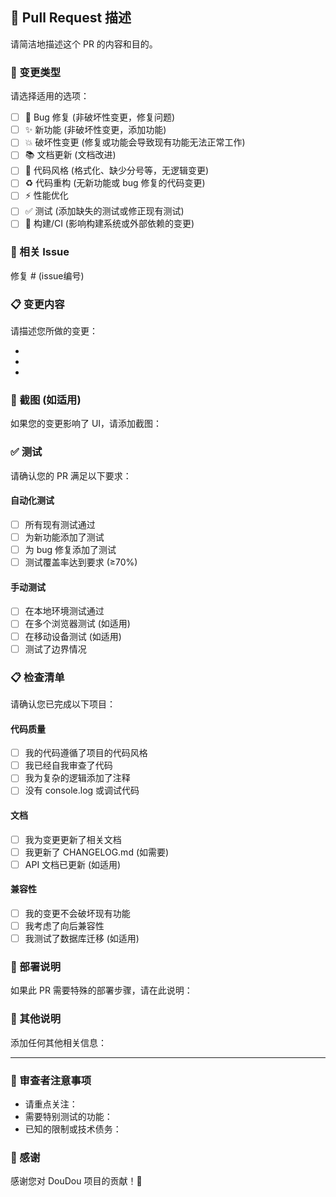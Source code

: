 ## 📝 Pull Request 描述

请简洁地描述这个 PR 的内容和目的。

### 🎯 变更类型

请选择适用的选项：

- [ ] 🐛 Bug 修复 (非破坏性变更，修复问题)
- [ ] ✨ 新功能 (非破坏性变更，添加功能)
- [ ] 💥 破坏性变更 (修复或功能会导致现有功能无法正常工作)
- [ ] 📚 文档更新 (文档改进)
- [ ] 🎨 代码风格 (格式化、缺少分号等，无逻辑变更)
- [ ] ♻️ 代码重构 (无新功能或 bug 修复的代码变更)
- [ ] ⚡ 性能优化
- [ ] ✅ 测试 (添加缺失的测试或修正现有测试)
- [ ] 🔧 构建/CI (影响构建系统或外部依赖的变更)

### 🔗 相关 Issue

修复 # (issue编号)

### 📋 变更内容

请描述您所做的变更：

-
-
-

### 📸 截图 (如适用)

如果您的变更影响了 UI，请添加截图：

### ✅ 测试

请确认您的 PR 满足以下要求：

#### 自动化测试

- [ ] 所有现有测试通过
- [ ] 为新功能添加了测试
- [ ] 为 bug 修复添加了测试
- [ ] 测试覆盖率达到要求 (≥70%)

#### 手动测试

- [ ] 在本地环境测试通过
- [ ] 在多个浏览器测试 (如适用)
- [ ] 在移动设备测试 (如适用)
- [ ] 测试了边界情况

### 📋 检查清单

请确认您已完成以下项目：

#### 代码质量

- [ ] 我的代码遵循了项目的代码风格
- [ ] 我已经自我审查了代码
- [ ] 我为复杂的逻辑添加了注释
- [ ] 没有 console.log 或调试代码

#### 文档

- [ ] 我为变更更新了相关文档
- [ ] 我更新了 CHANGELOG.md (如需要)
- [ ] API 文档已更新 (如适用)

#### 兼容性

- [ ] 我的变更不会破坏现有功能
- [ ] 我考虑了向后兼容性
- [ ] 我测试了数据库迁移 (如适用)

### 🚀 部署说明

如果此 PR 需要特殊的部署步骤，请在此说明：

### 📝 其他说明

添加任何其他相关信息：

---

### 👥 审查者注意事项

- 请重点关注：
- 需要特别测试的功能：
- 已知的限制或技术债务：

### 🎉 感谢

感谢您对 DouDou 项目的贡献！🚀
